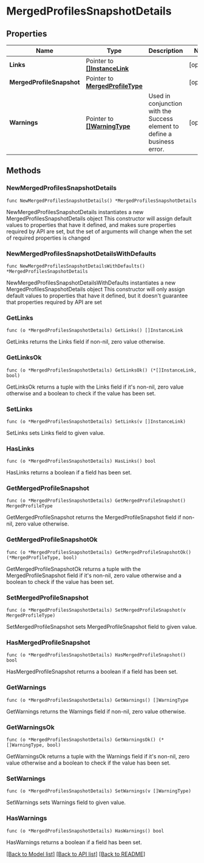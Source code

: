 # MergedProfilesSnapshotDetails

## Properties

Name | Type | Description | Notes
------------ | ------------- | ------------- | -------------
**Links** | Pointer to [**[]InstanceLink**](InstanceLink.md) |  | [optional] 
**MergedProfileSnapshot** | Pointer to [**MergedProfileType**](MergedProfileType.md) |  | [optional] 
**Warnings** | Pointer to [**[]WarningType**](WarningType.md) | Used in conjunction with the Success element to define a business error. | [optional] 

## Methods

### NewMergedProfilesSnapshotDetails

`func NewMergedProfilesSnapshotDetails() *MergedProfilesSnapshotDetails`

NewMergedProfilesSnapshotDetails instantiates a new MergedProfilesSnapshotDetails object
This constructor will assign default values to properties that have it defined,
and makes sure properties required by API are set, but the set of arguments
will change when the set of required properties is changed

### NewMergedProfilesSnapshotDetailsWithDefaults

`func NewMergedProfilesSnapshotDetailsWithDefaults() *MergedProfilesSnapshotDetails`

NewMergedProfilesSnapshotDetailsWithDefaults instantiates a new MergedProfilesSnapshotDetails object
This constructor will only assign default values to properties that have it defined,
but it doesn't guarantee that properties required by API are set

### GetLinks

`func (o *MergedProfilesSnapshotDetails) GetLinks() []InstanceLink`

GetLinks returns the Links field if non-nil, zero value otherwise.

### GetLinksOk

`func (o *MergedProfilesSnapshotDetails) GetLinksOk() (*[]InstanceLink, bool)`

GetLinksOk returns a tuple with the Links field if it's non-nil, zero value otherwise
and a boolean to check if the value has been set.

### SetLinks

`func (o *MergedProfilesSnapshotDetails) SetLinks(v []InstanceLink)`

SetLinks sets Links field to given value.

### HasLinks

`func (o *MergedProfilesSnapshotDetails) HasLinks() bool`

HasLinks returns a boolean if a field has been set.

### GetMergedProfileSnapshot

`func (o *MergedProfilesSnapshotDetails) GetMergedProfileSnapshot() MergedProfileType`

GetMergedProfileSnapshot returns the MergedProfileSnapshot field if non-nil, zero value otherwise.

### GetMergedProfileSnapshotOk

`func (o *MergedProfilesSnapshotDetails) GetMergedProfileSnapshotOk() (*MergedProfileType, bool)`

GetMergedProfileSnapshotOk returns a tuple with the MergedProfileSnapshot field if it's non-nil, zero value otherwise
and a boolean to check if the value has been set.

### SetMergedProfileSnapshot

`func (o *MergedProfilesSnapshotDetails) SetMergedProfileSnapshot(v MergedProfileType)`

SetMergedProfileSnapshot sets MergedProfileSnapshot field to given value.

### HasMergedProfileSnapshot

`func (o *MergedProfilesSnapshotDetails) HasMergedProfileSnapshot() bool`

HasMergedProfileSnapshot returns a boolean if a field has been set.

### GetWarnings

`func (o *MergedProfilesSnapshotDetails) GetWarnings() []WarningType`

GetWarnings returns the Warnings field if non-nil, zero value otherwise.

### GetWarningsOk

`func (o *MergedProfilesSnapshotDetails) GetWarningsOk() (*[]WarningType, bool)`

GetWarningsOk returns a tuple with the Warnings field if it's non-nil, zero value otherwise
and a boolean to check if the value has been set.

### SetWarnings

`func (o *MergedProfilesSnapshotDetails) SetWarnings(v []WarningType)`

SetWarnings sets Warnings field to given value.

### HasWarnings

`func (o *MergedProfilesSnapshotDetails) HasWarnings() bool`

HasWarnings returns a boolean if a field has been set.


[[Back to Model list]](../README.md#documentation-for-models) [[Back to API list]](../README.md#documentation-for-api-endpoints) [[Back to README]](../README.md)


